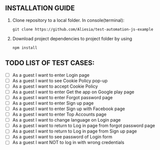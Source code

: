 ## INSTALLATION GUIDE
1. Clone repository to a local folder. In console(terminal):

   `git clone https://github.com/Aliesia/test-automation-js-example`
2. Download project dependencies to project folder by using

   `npm install`

## TODO LIST OF TEST CASES:
- [ ] As a guest I want to enter Login page
- [ ] As a guest I want to see Cookie Policy pop-up
- [ ] As a guest I want to accept Cookie Policy
- [ ] As a guest I want to enter Get the app on Google play page
- [ ] As a guest I want to enter Forgot password page
- [ ] As a guest I want to enter Sign up page
- [ ] As a guest I want to enter Sign up with Facebook page
- [ ] As a guest I want to enter Top Accounts page
- [ ] As a guest I want to change language on Login page
- [ ] As a guest I want to return to Log in page from forgot password page
- [ ] As a guest I want to return to Log in page from Sign up page
- [ ] As a guest I want to see password of Login form
- [ ] As a guest I want NOT to log in with wrong credentials

